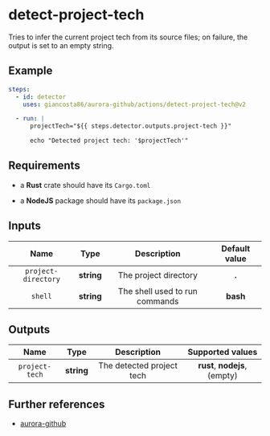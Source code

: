 # detect-project-tech

Tries to infer the current project tech from its source files; on failure, the output is set to an empty string.

## Example

```yaml
steps:
  - id: detector
    uses: giancosta86/aurora-github/actions/detect-project-tech@v2

  - run: |
      projectTech="${{ steps.detector.outputs.project-tech }}"

      echo "Detected project tech: '$projectTech'"
```

## Requirements

- a **Rust** crate should have its `Cargo.toml`

- a **NodeJS** package should have its `package.json`

## Inputs

|        Name         |    Type    |          Description           | Default value |
| :-----------------: | :--------: | :----------------------------: | :-----------: |
| `project-directory` | **string** |     The project directory      |     **.**     |
|       `shell`       | **string** | The shell used to run commands |   **bash**    |

## Outputs

|      Name      |    Type    |        Description        |       Supported values        |
| :------------: | :--------: | :-----------------------: | :---------------------------: |
| `project-tech` | **string** | The detected project tech | **rust**, **nodejs**, (empty) |

## Further references

- [aurora-github](../../README.md)
